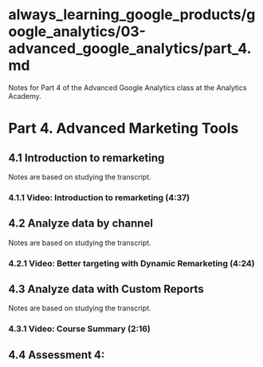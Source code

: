 # always_learning_google_products/google_analytics/03-advanced_google_analytics/part_4.md

Notes for Part 4 of the Advanced Google Analytics class at the Analytics Academy.

# Part 4. Advanced Marketing Tools

## 4.1 Introduction to remarketing

Notes are based on studying the transcript.

### 4.1.1 Video: Introduction to remarketing (4:37)


## 4.2 Analyze data by channel

Notes are based on studying the transcript.

### 4.2.1 Video: Better targeting with Dynamic Remarketing (4:24)


## 4.3 Analyze data with Custom Reports

Notes are based on studying the transcript.

### 4.3.1 Video: Course Summary (2:16)



## 4.4 Assessment 4:

